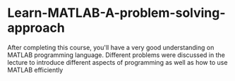 # Learn-MATLAB-A-problem-solving-approach
After completing this course, you'll have a very good understanding on MATLAB programming language. Different problems were discussed in the lecture to introduce different aspects of programming as well as how to use MATLAB efficiently

